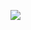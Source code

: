 <code><img src="{https://img.shields.io/badge/PHP-777BB4?style=for-the-badge&logo=php&logoColor=}"></code>
